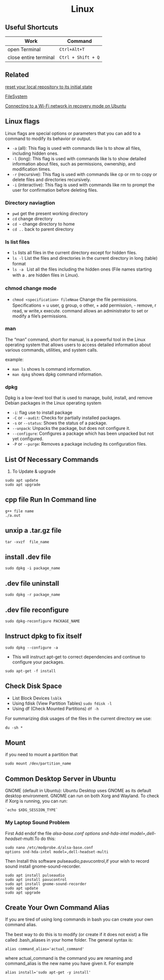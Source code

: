 <h1 align=center> Linux </h1>

## Useful Shortcuts  
| Work  | Command |
| ------------- | ------------- |
| open Terminal  | `Ctrl+Alt+T`  |
|close entire terminal|`Ctrl + Shift + Q`|


  
## Related 
[reset your local repository to its initial state ](https://github.com/kabyadeb/linux_debian/blob/main/reset%20your%20local%20repository%20to%20its%20initial%20state.md)

[FileSystem](https://github.com/Aziz-Ru/Linux-Problems/blob/main/filesystem.md)

[Connecting to a Wi-Fi network in recovery mode on Ubuntu](https://github.com/kabyadeb/linux_debian/blob/main/connect%20wifi%20in%20recovery%20mode.md)


## Linux flags
Linux flags are special options or parameters that you can add to a command to modify its behavior or output. 
- `-a` (all): This flag is used with commands like ls to show all files, including hidden ones.
- `-l` (long): This flag is used with commands like ls to show detailed information about files, such as permissions, ownership, and modification times.
- `-r` (recursive): This flag is used with commands like cp or rm to copy or delete files and directories recursively.
- `-i` (interactive): This flag is used with commands like rm to prompt the user for confirmation before deleting files.
### Directory naviagtion
- `pwd`   get the present working directory
- `cd`    change directory
- `cd ~`   change directory to home
- `cd ..`  back to parent directory
### ls list files
- `ls`     lists all files in the current directory except for hidden files.
- `ls -l`    List the ﬁles and directories in the current directory in long (table) format
- `ls -a `    List all the ﬁles including the hidden ones (File names starting with a . are hidden ﬁles in Linux).

### chmod  change mode
- `chmod <specification> fileNmae`        Change the ﬁle permissions. Speciﬁcations = u user, g group, o other, + add
permission, - remove, r read, w write,x execute.
command allows an administrator to set or modify a file’s permissions.

### man
The “man” command, short for manual, is a powerful tool in the Linux operating system that allows users to access detailed information about various commands, utilities, and system calls.

example:
- `man ls`   shows ls command information.
- `man dpkg` shows dpkg command information.

### dpkg
Dpkg is a low-level tool that is used to manage, build, install, and remove Debian packages in the Linux operating system
- `-i`: flag use to install package
- `-C` or `--audit`: Checks for partially installed packages.
- `-s` or `--status`: Shows the status of a package.
- `--unpack`: Unpacks the package, but does not configure it.
- `--configure`: Configures a package which has been unpacked but not yet configured.
- `-P` or `--purge`: Removes a package including its configuration files.

## List Of Necessary Commands

1. To Update & upgrade

```
sudo apt update
sudo apt upgrade
```

## cpp file Run In Command line

```
g++ file name
./a.out
```

## unxip a .tar.gz file

`tar -xvzf  file_name   `

## install .dev file

`sudo dpkg -i package_name`

## .dev file uninstall

`sudo dpkg -r package_name`

## .dev file reconfigure

`sudo dpkg-reconfigure PACKAGE_NAME `

## Instruct dpkg to fix itself

`sudo dpkg --configure -a`

- This will instruct apt-get to correct dependencies and continue to configure your packages.

`sudo apt-get -f install`

## Check Disk Space

- List Block Devices `lsblk`
- Using fdisk (View Partition Tables) `sudo fdisk -l`
- Using df (Check Mounted Partitions) `df -h`

For summarizing disk usages of the ﬁles in the current directory we use:

```
du -sh *
```

## Mount

if you need to mount a partition that

```
sudo mount /dev/partition_name

```

## Common Desktop Server in Ubuntu

GNOME (default in Ubuntu):
Ubuntu Desktop uses GNOME as its default desktop environment. GNOME can run on both Xorg and Wayland.
To check if Xorg is running, you can run:


    `echo $XDG_SESSION_TYPE`

### My Laptop Sound Problem

First Add endof the file _alsa-base.conf_ _options snd-hda-intel model=,dell-headset-multi_.To do this:

```
sudo nano /etc/modprobe.d/alsa-base.conf
options snd-hda-intel model=,dell-headset-multi
```

Then Install this software pulseaudio,pavucontrol,if your wish to record sound install gnome-sound-recorder.

```
sudo apt install pulseaudio
sudo apt install pavucontrol
sudo apt install gnome-sound-recorder
sudo apt update
sudo apt upgrade
```

## Create Your Own Command Alias

If you are tired of using long commands in bash you can create your own command alias.

The best way to do this is to modify (or create if it does not exist) a ﬁle called .bash_aliases in your home folder. The
general syntax is:

`alias command_alias='actual_command'`

where actual_command is the command you are renaming and command_alias is the new name you have given it.
For example

`alias install='sudo apt-get -y install'`

